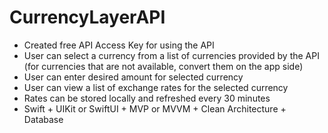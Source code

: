 # CurrencyLayerAPI
  * Created free API Access Key for using the API
  * User can select a currency from a list of currencies provided by the API (for currencies that are not available, convert them on the app side)
  * User can enter desired amount for selected currency
  * User can view a list of exchange rates for the selected currency
  * Rates can be stored locally and refreshed every 30 minutes
  * Swift + UIKit or SwiftUI + MVP or MVVM + Clean Architecture + Database 
  
